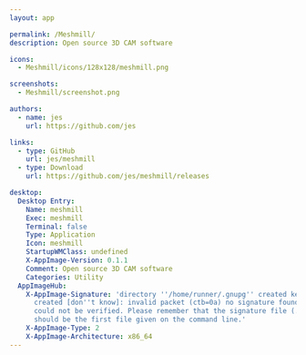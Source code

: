 ```yaml
---
layout: app

permalink: /Meshmill/
description: Open source 3D CAM software

icons:
  - Meshmill/icons/128x128/meshmill.png

screenshots:
  - Meshmill/screenshot.png

authors:
  - name: jes
    url: https://github.com/jes

links:
  - type: GitHub
    url: jes/meshmill
  - type: Download
    url: https://github.com/jes/meshmill/releases

desktop:
  Desktop Entry:
    Name: meshmill
    Exec: meshmill
    Terminal: false
    Type: Application
    Icon: meshmill
    StartupWMClass: undefined
    X-AppImage-Version: 0.1.1
    Comment: Open source 3D CAM software
    Categories: Utility
  AppImageHub:
    X-AppImage-Signature: 'directory ''/home/runner/.gnupg'' created keybox ''/home/runner/.gnupg/pubring.kbx''
      created [don''t know]: invalid packet (ctb=0a) no signature found the signature
      could not be verified. Please remember that the signature file (.sig or .asc)
      should be the first file given on the command line.'
    X-AppImage-Type: 2
    X-AppImage-Architecture: x86_64
---
```

